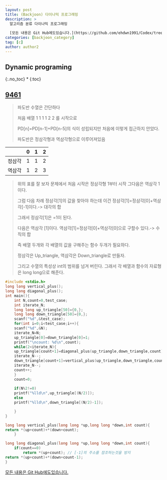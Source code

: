 ```yaml
---
layout: post
title: (Backjoon) 다이나믹 프로그래밍
description: >
  알고리즘 분류 다이나믹 프로그래밍
  
  [모든 내용은 Git Hub에도있습니다.](https://github.com/ehdwn1991/Codex/tree/master/backjoon/Dynamic)
categories: [backjoon_category]
tag: [c]
author: author2
---
```

## Dynamic programing
{:.no_toc}
* 
{:toc}
## [9461](https://www.acmicpc.net/problem/9461)

> 파도반 수열은 간단하다
>
> 처음 배열 1 1 1 1 2 2 를 시작으로 
>
> PD[n]=PD[n-1]+PD[n-5]의 식이 성립되지만 처음에 이렇게 접근하지 안았다.
>
> 파도반은 정삼각형과 역삼각형으로 이루어져있음

|        |  0   |  1   |  2   |
| :----: | :--: | :--: | :--: |
| 정삼각 |  1   |  1   |  2   |
| 역삼각 |  1   |  2   |  3   |

> 위의 표를 잘 보자 문제에서 처음 시작은 정삼각형 1부터 시작 그다음은 역삼각 1이다.
>
> 그럼 다음 차례 정삼각[1]의 값을 찾아야 하는데 이건 정삼각[1]=정삼각[0]+역삼각[-1]이다.-> 대각의 합
>
> 그래서 정삼각[1]은 =1이 된다.
>
> 다음은 역삼각 [1]이다. 역삼각[1]=정삼각[0]+역삼각[0]으로 구할수 있다.-> 수직의 합
>
> 즉 배열 두개와 각 배열의 값을 구해주는 함수 두개가 필요하다.
>
> 정삼각은  Up_triangle, 역삼각은 Down_triangle로 만들자.
>
> 그리고 수열의 특성상 int의 범위를 넘겨 버린다.  그래서 각 배열과 함수의 자료형은 long long으로 해준다.

```c
#include <stdio.h>
long long vertical_plus();
long long diagonal_plus();
int main(){
	int N,count=0,test_case;
	int iterate_N; 	
	long long up_triangle[50]={0,};
	long long down_triangle[50]={0,};
	scanf("%d",&test_case);
	for(int i=0;i<test_case;i++){
	scanf("%d",&N);
	iterate_N=N;
	up_triangle[0]=down_triangle[0]=1;
	printf("\ncount: %d\n",count);
	while(2<iterate_N){
	up_triangle[count+1]=diagonal_plus(up_triangle,down_triangle,count);
	iterate_N--;
	down_triangle[count+1]=vertical_plus(up_triangle,down_triangle,count);
	iterate_N--;
	count++;
	}
	count=0;
	
	if(N%2!=0)
	printf("%lld\n",up_triangle[(N/2)]);
	else
	printf("%lld\n",down_triangle[(N/2)-1]);

	}
}

long long vertical_plus(long long *up,long long *down,int count){
return *(up+count)+*(down+count);
	}

long long diagonal_plus(long long *up,long long *down,int count){
	if(count==0)
		return *(up+count); // [-1]의 주소를 참조하는것을 방지
return *(up+count)+*(down+count-1);
}
```



[모든 내용은 Git Hub에도있습니다.](https://github.com/ehdwn1991/Codex/tree/master/backjoon/Dynamic)